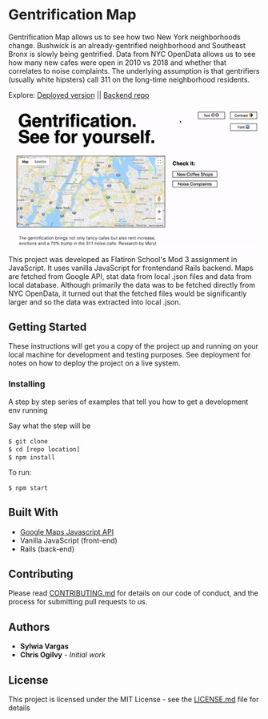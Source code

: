 # Gentrification Map

Gentrification Map allows us to see how two New York neighborhoods change. Bushwick is an already-gentrified neighborhood and Southeast Bronx is slowly being gentrified. Data from NYC OpenData allows us to see how many new cafes were open in 2010 vs 2018 and whether that correlates to noise complaints. The underlying assumption is that gentrifiers (usually white hipsters) call 311 on the long-time neighborhood residents. 

Explore:
[Deployed version](https://gentrification-map.firebaseapp.com/) || [Backend repo](https://github.com/sylwiavargas/Gentrification-Heatmap-Backend)

![](gentrification-map.gif)

This project was developed as Flatiron School's Mod 3 assignment in JavaScript. It uses vanilla JavaScript for frontendand Rails backend. Maps are fetched from Google API, stat data from local .json files and data from local database. Although primarily the data was to be fetched directly from NYC OpenData, it turned out that the fetched files would be significantly larger and so the data was extracted into local .json.


## Getting Started

These instructions will get you a copy of the project up and running on your local machine for development and testing purposes. See deployment for notes on how to deploy the project on a live system.

### Installing

A step by step series of examples that tell you how to get a development env running

Say what the step will be

```
$ git clone
$ cd [repo location]
$ npm install
```

To run:

```
$ npm start
```

## Built With

* [Google Maps Javascript API](https://developers.google.com/maps/documentation/javascript/tutorial)
* Vanilla JavaScript (front-end)
* Rails (back-end)

## Contributing

Please read [CONTRIBUTING.md](https://github.com/sylwiavargas/Gentrification-Map-Frontend/blob/master/CONTRIBUTING.md) for details on our code of conduct, and the process for submitting pull requests to us.

## Authors

* **Sylwia Vargas**
* **Chris Ogilvy** - *Initial work*

## License

This project is licensed under the MIT License - see the [LICENSE.md](LICENSE.md) file for details

